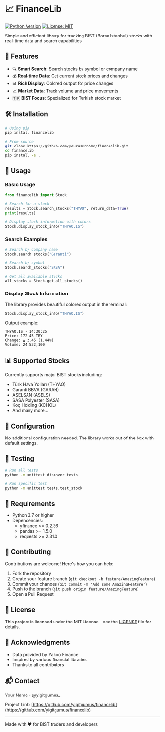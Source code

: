 # 📈 FinanceLib

[![Python Version](https://img.shields.io/badge/python-3.7%2B-blue.svg)](https://www.python.org/downloads/)
[![License: MIT](https://img.shields.io/badge/License-MIT-yellow.svg)](https://opensource.org/licenses/MIT)

Simple and efficient library for tracking BIST (Borsa Istanbul) stocks with real-time data and search capabilities.

## 🚀 Features

- 🔍 **Smart Search**: Search stocks by symbol or company name
- 💰 **Real-time Data**: Get current stock prices and changes
- 📊 **Rich Display**: Colored output for price changes
- 📈 **Market Data**: Track volume and price movements
- 🇹🇷 **BIST Focus**: Specialized for Turkish stock market

## 🛠️ Installation

```bash
# Using pip
pip install financelib

# From source
git clone https://github.com/yourusername/financelib.git
cd financelib
pip install -e .
```

## 📖 Usage

### Basic Usage

```python
from financelib import Stock

# Search for a stock
results = Stock.search_stocks("THYAO", return_data=True)
print(results)

# Display stock information with colors
Stock.display_stock_info("THYAO.IS")
```

### Search Examples

```python
# Search by company name
Stock.search_stocks("Garanti")

# Search by symbol
Stock.search_stocks("SASA")

# Get all available stocks
all_stocks = Stock.get_all_stocks()
```

### Display Stock Information

The library provides beautiful colored output in the terminal:

```python
Stock.display_stock_info("THYAO.IS")
```

Output example:
```
THYAO.IS - 14:30:25
Price: 172.45 TRY
Change: ▲ 2.45 (1.44%)
Volume: 24,532,100
```

## 📊 Supported Stocks

Currently supports major BIST stocks including:
- Türk Hava Yolları (THYAO)
- Garanti BBVA (GARAN)
- ASELSAN (ASELS)
- SASA Polyester (SASA)
- Koç Holding (KCHOL)
- And many more...

## 🔧 Configuration

No additional configuration needed. The library works out of the box with default settings.

## 🧪 Testing

```bash
# Run all tests
python -m unittest discover tests

# Run specific test
python -m unittest tests.test_stock
```

## 📝 Requirements

- Python 3.7 or higher
- Dependencies:
  - yfinance >= 0.2.36
  - pandas >= 1.5.0
  - requests >= 2.31.0

## 🤝 Contributing

Contributions are welcome! Here's how you can help:

1. Fork the repository
2. Create your feature branch (`git checkout -b feature/AmazingFeature`)
3. Commit your changes (`git commit -m 'Add some AmazingFeature'`)
4. Push to the branch (`git push origin feature/AmazingFeature`)
5. Open a Pull Request

## 📄 License

This project is licensed under the MIT License - see the [LICENSE](LICENSE.md) file for details.

## 🙏 Acknowledgments

- Data provided by Yahoo Finance
- Inspired by various financial libraries
- Thanks to all contributors

## 📬 Contact

Your Name - [@yigitgumus_](https://twitter.com/yigitgumus_)

Project Link: [https://github.com/yigitgumus/financelib](https://github.com/yigitgumus/financelib)

---

Made with ❤️ for BIST traders and developers
